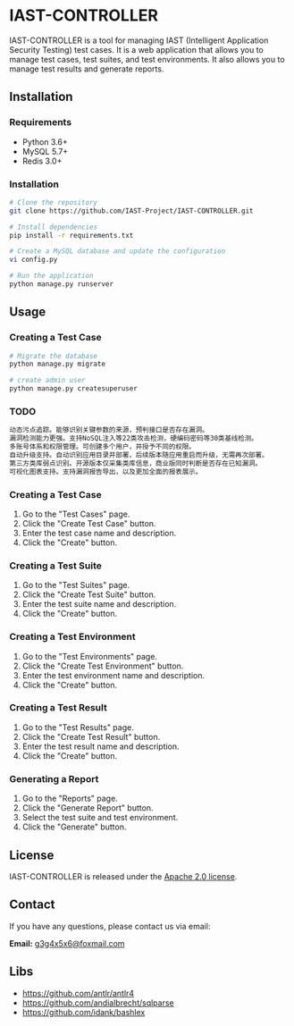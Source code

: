 # IAST-CONTROLLER

IAST-CONTROLLER is a tool for managing IAST (Intelligent Application Security Testing) test cases. It is a web application that allows you to manage test cases, test suites, and test environments. It also allows you to manage test results and generate reports.

## Installation

### Requirements

- Python 3.6+
- MySQL 5.7+
- Redis 3.0+

### Installation

```bash
# Clone the repository
git clone https://github.com/IAST-Project/IAST-CONTROLLER.git

# Install dependencies
pip install -r requirements.txt

# Create a MySQL database and update the configuration
vi config.py

# Run the application
python manage.py runserver
```

## Usage

### Creating a Test Case

```bash
# Migrate the database
python manage.py migrate

# create admin user
python manage.py createsuperuser
```

### TODO

```bash
动态污点追踪。能够识别关键参数的来源，预判接口是否存在漏洞。
漏洞检测能力更强。支持NoSQL注入等22类攻击检测，硬编码密码等30类基线检测。
多账号体系和权限管理。可创建多个用户，并授予不同的权限。
自动升级支持。自动识别应用目录并部署，后续版本随应用重启而升级，无需再次部署。
第三方类库弱点识别。开源版本仅采集类库信息，商业版同时判断是否存在已知漏洞。
可视化图表支持。支持漏洞报告导出，以及更加全面的报表展示。
```

### Creating a Test Case

1. Go to the "Test Cases" page.
2. Click the "Create Test Case" button.
3. Enter the test case name and description.
4. Click the "Create" button.

### Creating a Test Suite

1. Go to the "Test Suites" page.
2. Click the "Create Test Suite" button.
3. Enter the test suite name and description.
4. Click the "Create" button.

### Creating a Test Environment

1. Go to the "Test Environments" page.
2. Click the "Create Test Environment" button.
3. Enter the test environment name and description.
4. Click the "Create" button.

### Creating a Test Result

1. Go to the "Test Results" page.
2. Click the "Create Test Result" button.
3. Enter the test result name and description.
4. Click the "Create" button.

### Generating a Report

1. Go to the "Reports" page.
2. Click the "Generate Report" button.
3. Select the test suite and test environment.
4. Click the "Generate" button.

## License

IAST-CONTROLLER is released under the [Apache 2.0 license](LICENSE).

## Contact

If you have any questions, please contact us via email:

**Email:** g3g4x5x6@foxmail.com

## Libs

- https://github.com/antlr/antlr4
- https://github.com/andialbrecht/sqlparse
- https://github.com/idank/bashlex
